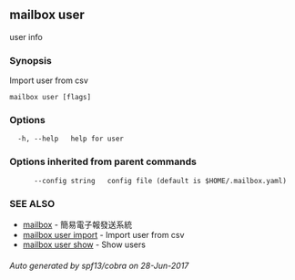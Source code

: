 ## mailbox user

user info

### Synopsis


Import user from csv

```
mailbox user [flags]
```

### Options

```
  -h, --help   help for user
```

### Options inherited from parent commands

```
      --config string   config file (default is $HOME/.mailbox.yaml)
```

### SEE ALSO
* [mailbox](mailbox.md)	 - 簡易電子報發送系統
* [mailbox user import](mailbox_user_import.md)	 - Import user from csv
* [mailbox user show](mailbox_user_show.md)	 - Show users

###### Auto generated by spf13/cobra on 28-Jun-2017
